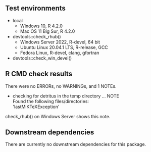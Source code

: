 ## Test environments

* local
    * Windows 10, R 4.2.0
    * Mac OS 11 Big Sur, R 4.2.0
* devtools::check_rhub()
    * Windows Server 2022, R-devel, 64 bit
    * Ubuntu Linux 20.04.1 LTS, R-release, GCC
    * Fedora Linux, R-devel, clang, gfortran
* devtools::check_win_devel()

## R CMD check results

There were no ERRORs, no WARNINGs, and 1 NOTEs.

* checking for detritus in the temp directory ... NOTE   
  Found the following files/directories:   
    'lastMiKTeXException'   

check_rhub() on Windows Server shows this note. 

## Downstream dependencies

There are currently no downstream dependencies for this package.
